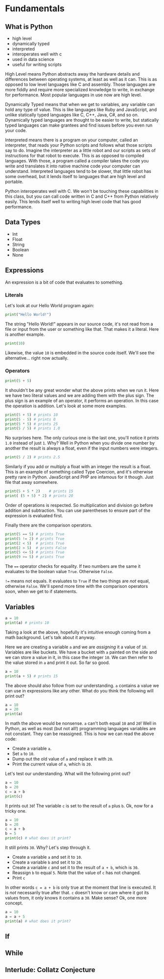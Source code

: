 # Fundamentals

## What is Python

- high level
- dynamically typed
- interpreted
- interoperates well with c
- used in data science
- useful for writing scripts

High Level means Python abstracts away the hardware details and differences between operating systems, at least as well as it can. This is as opposed to low level languages like C and assembly. Those languages are more fiddly and require more specialized knowledge to write, in exchange for performance. Most popular languages in use now are high level.

Dynamically Typed means that when we get to variables, any variable can hold any type of value. This is like languages like Ruby and JavaScript, and unlike statically typed languages like C, C++, Java, C#, and so on. Dynamically typed languages are thought to be easier to write, but statically typed languages can make grantees and find issues before you even run your code.

Interpreted means there is a program on your computer, called an interpreter, that reads your Python scripts and follows what those scripts say to do. Imagine the interpreter as a little robot and our scripts as sets of instructions for that robot to execute. This is as opposed to compiled languages. With those, a program called a compiler takes the code you write and translates it into native machine code your computer can understand. Interpreted languages tend to be slower, that little robot has some overhead, but it lends itself to languages that are high level and portable.

Python interoperates well with C. We won't be touching these capabilities in this class, but you can call code written in C and C++ from Python relatively easily. This lends itself well to writing high level code that has good performance.

## Data Types

- Int
- Float
- String
- Boolean
- None

## Expressions

An expression is a bit of code that evaluates to something.

### Literals

Let's look at our Hello World program again:

```python
print("Hello World!")
```

The string "Hello World!" appears in our source code, it's not read from a file or input from the user or something like that. That makes it a literal. Here is another example.

```python
print(10)
```

Likewise, the value `10` is embedded in the source code itself. We'll see the alternative... right now actually.

### Operators

```python
print(5 + 5)
```

It shouldn't be any great wonder what the above prints when we run it. Here we have two literal values and we are adding them with the plus sign. The plus sign is an example of an operator, it performs an operation. In this case the operation is addition. Let's look at some more examples.

```python
print(5 + 5) # prints 10
print(5 - 5) # prints 0
print(5 * 5) # prints 25
print(5 / 5) # prints 1.0
```

No surprises here. The only curious one is the last one, you'll notice it prints `1.0` instead of just `1`. Why? Well in Python when you divide one number by another the result is always a float, even if the input numbers were integers.

```python
print(5 / 2) # prints 2.5
```

Similarly if you add or multiply a float with an integer the result is a float. This is an example of something called Type Coercion, and it's otherwise pretty rare in Python. JavaScript and PHP are infamous for it though. Just file that away somewhere.

```python
print(5 + 5 * 2)    # prints 15
print( (5 + 5) * 2) # prints 20
```

Order of operations is respected. So multiplication and division go before addition and subtraction. You can use parentheses to ensure part of the expression is evaluated first.

Finally there are the comparison operators.

```python
print(5 == 5) # prints True
print(5 != 2) # prints True
print(2 < 5)  # prints True
print(2 > 5)  # prints False
print(5 <= 5) # prints True
print(9 >= 5) # prints True
```

The `==` operator checks for equality. If two numbers are the same it evaluates to the boolean value `True`. Otherwise `False`.

`!=` means not equals. It evaluates to `True` if the two things are *not* equal, otherwise `False`. We'll spend more time with the comparison operators soon, when we get to if statements.

## Variables

```python
a = 10
print(a) # prints 10
```

Taking a look at the above, hopefully it's intuitive enough coming from a math background. Let's talk about it anyway.

Here we are creating a variable `a` and we are *assigning* it a value of `10`. Variables are like buckets. We have a bucket with `a` painted on the side and we can store a value in it, in this case the integer `10`. We can then refer to the value stored in `a` and print it out. So far so good.

```python
a = 10
print(a + 5) # prints 15
```

The above should also follow from our understanding. `a` contains a value we can use in expressions like any other. What do you think the following will print out?

```python
a = 10
a = 20
print(a)
```

In math the above would be nonsense. `a` can't both equal `10` and `20`! Well in Python, as well as most (but not all!) programming languages variables are not constant. They can be reassigned. This is how we can read the above code:

- Create a variable `a`.
- Set `a` to `10`.
- Dump out the old value of `a` and replace it with `20`.
- Print the current value of `a`, which is `20`.

Let's test our understanding. What will the following print out?

```python
a = 10
b = 20
c = a + b
print(c)
```

It prints out `30`! The variable `c` is set to the result of `a` plus `b`. Ok, now for a tricky one.

```python
a = 10
b = 20
c = a + b
b = 5
print(c) # what does it print?
```

It still prints `30`. Why? Let's step through it.

- Create a variable `a` and set it to `10`.
- Create a variable `b` and set it to `20`.
- Create a variable `c` and set it to the result of `a + b`, which is `30`.
- Reassign `b` to equal `5`. Note that the value of `c` has not changed.
- Print `c`

In other words `c = a + b` is only true at the moment that line is executed. It is *not* necessarily true after that. `c` doesn't know or care where it got its values from, it only knows it contains a `30`. Make sense? Ok, one more concept.

```python
a = 10
a = a + 5
print(a) # what does it print?
```

## If

## While

## Interlude: Collatz Conjecture